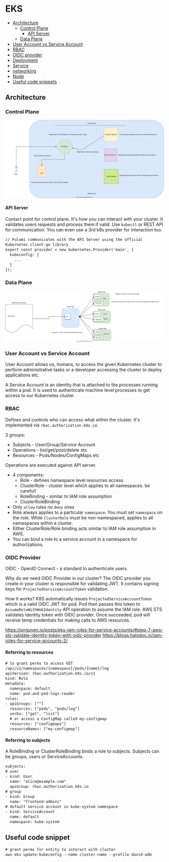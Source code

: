 # EKS

- [Architecture](#architecture)
  - [Control Plane](#control-plane)
    - [API Server](#api-server)
  - [Data Plane](#data-plane)
- [User Account vs Service Account](#user-account-vs-service-account)
- [RBAC](#RBAC)
- [OIDC provider](#OIDC-provider)
- [Deployment](./deployment.md)
- [Service](./service.md)
- [networking](./networking.md)
- [Node](./node.md)
- [Useful code snippets](useful-code-snippet)

## Architecture

### Control Plane

![Diagram](./k8s-control-plane.svg)

#### API Server

Contact point for control plane. It's how you can interact with your cluster. It validates users requests and process them if valid. Use `kubectl` or REST API for communication.
You can even use a 3rd k8s provider for interaction too.

```
// Pulumi communicates with the API Server using the official Kubernetes client-go library
export const provider = new kubernetes.Provider('main', {
  kubeconfig: {
    ...
  }
});
```

### Data Plane

![Diagram](./k8s-master-worker-comm.svg)

### User Account vs Service Account

User Account allows us, humans, to access the given Kubernetes cluster to perform administrative tasks or a developer accessing the cluster to deploy applications etc.

A Service Account is an identity that is attached to the processes running within a pod. It is used to authenticate machine level processes to get access to our Kubernetes cluster.

### RBAC

Defines and controls who can access what within the cluster. It's implemented via `rbac.authorization.k8s.io`.

3 groups:
- Subjects - User/Group/Service Account
- Operations - list/get/post/delete etc
- Resources - Pods/Nodes/ConfigMaps etc

Operations are executed against API server.

- 4 components:
  - Role - defines namespace level resources access
  - ClusterRole - cluster level which applies to all namespaces. be careful!
  - RoleBinding - similar to IAM role assumption
  - ClusterRoleBinding
- Only `allow` rules no `deny` ones
- Role always applies to a particular `namespace`. You must set `namespace` on the role. While `ClusterRole` must be non-namespaced, applies to all namespaces within a cluster.
- Either ClusterRole/Role binding acts similar to IAM role assumption in AWS.
- You can bind a role to a service account in a namespace for authorizations.

### OIDC Provider

OIDC - OpenID Connect - a standard to authenticate users.

Why do we need OIDC Provider in our cluster? The OIDC provider you create in your cluster is responsible for validating JWT. It contains signing keys for `ProjectedServiceAccountToken` validation.

How it works? K8S automatically issues `ProjectedServiceAccountToken` which is a valid OIDC JWT for pod. Pod then passes this token to `AssumeRoleWithWebIdentity` API operation to assume the IAM role. AWS STS validates identity token with OIDC provider. Once succeeded, pod will receive temp credentials for making calls to AWS resources.

https://pnguyen.io/posts/eks-iam-roles-for-service-accounts/#step-7-aws-sts-validate-identity-token-with-oidc-provider
https://blogs.halodoc.io/iam-roles-for-service-accounts-2/

#### Referring to resources

```
# to grant perms to access GET /api/v1/namespaces/{namespace}/pods/{name}/log
apiVersion: rbac.authorization.k8s.io/v1
kind: Role
metadata:
  namespace: default
  name: pod-and-pod-logs-reader
rules:
- apiGroups: [""]
  resources: ["pods", "pods/log"]
  verbs: ["get", "list"]
  # or access a ConfigMap called my-configmap
  resources: ["configmaps"]
  resourceNames: ["my-configmap"]
```

#### Referring to subjects

A RoleBinding or ClusterRoleBinding binds a role to subjects. Subjects can be groups, users or ServiceAccounts.

```
subjects:
# user
- kind: User
  name: "alice@example.com"
  apiGroup: rbac.authorization.k8s.io
# group
- kind: Group
  name: "frontend-admins"
# default service account in kube-system namespace
- kind: ServiceAccount
  name: default
  namespace: kube-system
```


## Useful code snippet


```shell
# grant perms for entity to interact with cluster
aws eks update-kubeconfig --name cluster-name --profile david-adm
```
